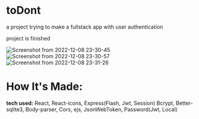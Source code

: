 # toDont
a project trying to make a fullstack app with user authentication

project is finished


![Screenshot from 2022-12-08 23-30-45](https://user-images.githubusercontent.com/77182511/206869437-b5764b19-4442-4f7d-9ca7-3682b870a0e0.png)
![Screenshot from 2022-12-08 23-30-57](https://user-images.githubusercontent.com/77182511/206869441-9bcd927a-8505-40b6-abf0-af3570720c73.png)
![Screenshot from 2022-12-08 23-31-26](https://user-images.githubusercontent.com/77182511/206869444-328505c9-8daf-43bc-a721-214b20b68c1b.png)

# How It's Made:

**tech used:** React, React-icons, Express(Flash, Jwt, Session) Bcrypt, Better-sqlite3, Body-parser, Cors, ejs, JsonWebToken, Password(Jwt, Local)
